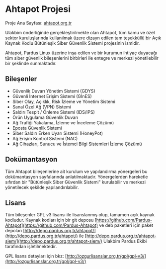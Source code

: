 # Ahtapot Projesi

Proje Ana Sayfası: [ahtapot.org.tr](http://ahtapot.org.tr)

Ulakbim önderliğinde gerçekleştirilmekte olan Ahtapot, tüm kamu ve özel sektor kuruluşlarında kullanılmak üzere dizayn edilen tam teşekküllü bir Açık Kaynak Kodlu Bütünleşik Siber Güvenlik Sistemi projesinin ismidir.

Ahtapot, Pardus Linux üzerine inşa edilen ve bir kurumun ihtiyaç duyacağı tüm siber güvenlik bileşenlerini birbirleri ile entegre ve merkezi yönetilebilir bir şeklinde sunmaktadır.

## Bileşenler

* Güvenlik Duvarı Yönetim Sistemi (GDYS)
* Güvenli İnternet Erişim Sistemi (GİnES)
* Siber Olay, Açıklık, Risk İzleme ve Yönetim Sistemi
* Sanal Özel Ağ (VPN) Sistemi
* Saldırı Tespit / Önleme Sistemi (IDS/IPS)
* Örün Uygulama Güvenlik Duvarı
* Ağ Trafiği Yakalama, İzleme ve İnceleme Çözümü
* Eposta Güvenlik Sistemi
* Siber Saldırı Erken Uyarı Sistemi (HoneyPot)
* Ağ Erişim Kontrol Sistemi (NAC)
* Ağ Cihazları, Sunucu ve İstemci Bilgi Sistemleri İzleme Çözümü

## Dokümantasyon

Tüm Ahtapot bileşenlerine ait kurulum ve yapılandırma yönergeleri bu dokümantasyon sayfalarında anlatılmaktadır. Yönergelerden hareketle sıfırdan bir "Bütünleşik Siber Güvenlik Sistemi" kurulabilir ve merkezi yönetilecek şekilde yapılandırılabilir.

## Lisans

Tüm bileşenler GPL v3 lisansı ile lisanslanmış olup, tamamen açık kaynak kodludur. Kaynak kodları için bir git deposu [https://github.com/Pardus-Ahtapot](https://github.com/Pardus-Ahtapot) ve deb paketleri için paket depoları [http://depo.pardus.org.tr/ahtapot/](http://depo.pardus.org.tr/ahtapot/) ile [http://depo.pardus.org.tr/ahtapot-siem/](http://depo.pardus.org.tr/ahtapot-siem/)  Ulakbim Pardus Ekibi tarafından işletilmektedir.

GPL lisans detayları için bkz: [http://ozgurlisanslar.org.tr/gpl/gpl-v3/](http://ozgurlisanslar.org.tr/gpl/gpl-v3/)


